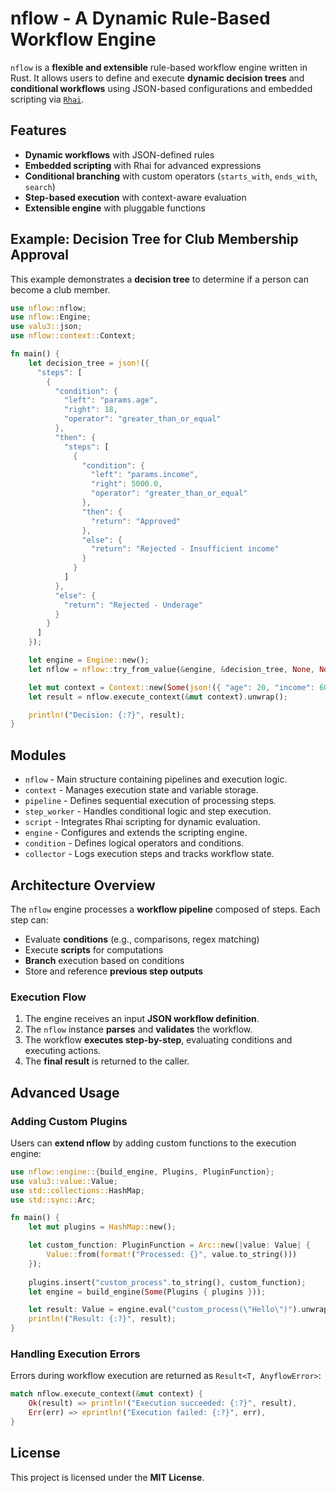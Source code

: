 # nflow - A Dynamic Rule-Based Workflow Engine

`nflow` is a **flexible and extensible** rule-based workflow engine written in Rust.
It allows users to define and execute **dynamic decision trees** and **conditional workflows**
using JSON-based configurations and embedded scripting via [`Rhai`](https://rhai.rs).

## Features
- **Dynamic workflows** with JSON-defined rules
- **Embedded scripting** with Rhai for advanced expressions
- **Conditional branching** with custom operators (`starts_with`, `ends_with`, `search`)
- **Step-based execution** with context-aware evaluation
- **Extensible engine** with pluggable functions

## Example: Decision Tree for Club Membership Approval

This example demonstrates a **decision tree** to determine if a person can become a club member.

```rust
use nflow::nflow;
use nflow::Engine;
use valu3::json;
use nflow::context::Context;

fn main() {
    let decision_tree = json!({
      "steps": [
        {
          "condition": {
            "left": "params.age",
            "right": 18,
            "operator": "greater_than_or_equal"
          },
          "then": {
            "steps": [
              {
                "condition": {
                  "left": "params.income",
                  "right": 5000.0,
                  "operator": "greater_than_or_equal"
                },
                "then": {
                  "return": "Approved"
                },
                "else": {
                  "return": "Rejected - Insufficient income"
                }
              }
            ]
          },
          "else": {
            "return": "Rejected - Underage"
          }
        }
      ]
    });

    let engine = Engine::new();
    let nflow = nflow::try_from_value(&engine, &decision_tree, None, None).unwrap();

    let mut context = Context::new(Some(json!({ "age": 20, "income": 6000.0 })));
    let result = nflow.execute_context(&mut context).unwrap();

    println!("Decision: {:?}", result);
}
```

## Modules

- `nflow` - Main structure containing pipelines and execution logic.
- `context` - Manages execution state and variable storage.
- `pipeline` - Defines sequential execution of processing steps.
- `step_worker` - Handles conditional logic and step execution.
- `script` - Integrates Rhai scripting for dynamic evaluation.
- `engine` - Configures and extends the scripting engine.
- `condition` - Defines logical operators and conditions.
- `collector` - Logs execution steps and tracks workflow state.

## Architecture Overview

The `nflow` engine processes a **workflow pipeline** composed of steps. Each step can:
- Evaluate **conditions** (e.g., comparisons, regex matching)
- Execute **scripts** for computations
- **Branch** execution based on conditions
- Store and reference **previous step outputs**

### Execution Flow
1. The engine receives an input **JSON workflow definition**.
2. The `nflow` instance **parses** and **validates** the workflow.
3. The workflow **executes step-by-step**, evaluating conditions and executing actions.
4. The **final result** is returned to the caller.

## Advanced Usage

### Adding Custom Plugins

Users can **extend nflow** by adding custom functions to the execution engine:

```rust
use nflow::engine::{build_engine, Plugins, PluginFunction};
use valu3::value::Value;
use std::collections::HashMap;
use std::sync::Arc;

fn main() {
    let mut plugins = HashMap::new();

    let custom_function: PluginFunction = Arc::new(|value: Value| {
        Value::from(format!("Processed: {}", value.to_string()))
    });
    
    plugins.insert("custom_process".to_string(), custom_function);
    let engine = build_engine(Some(Plugins { plugins }));

    let result: Value = engine.eval("custom_process(\"Hello\")").unwrap();
    println!("Result: {:?}", result);
}
```

### Handling Execution Errors

Errors during workflow execution are returned as `Result<T, AnyflowError>`:

```rust
match nflow.execute_context(&mut context) {
    Ok(result) => println!("Execution succeeded: {:?}", result),
    Err(err) => eprintln!("Execution failed: {:?}", err),
}
```

## License

This project is licensed under the **MIT License**.